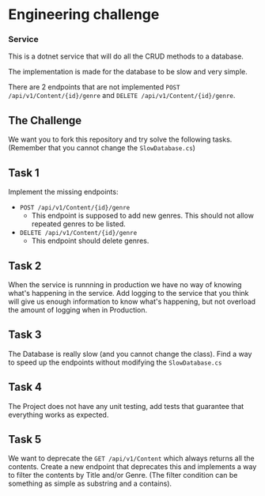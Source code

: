# Engineering challenge

### Service
This is a dotnet service that will do all the CRUD methods to a database.

The implementation is made for the database to be slow and very simple.

There are 2 endpoints that are not implemented `POST /api/v1/Content/{id}/genre` and `DELETE /api/v1/Content/{id}/genre`.

## The Challenge
We want you to fork this repository and try solve the following tasks.
(Remember that you cannot change the `SlowDatabase.cs`)
## Task 1

Implement the missing endpoints:
 * `POST /api/v1/Content/{id}/genre`
    * This endpoint is supposed to add new genres. This should not allow repeated genres to be listed.
 * `DELETE /api/v1/Content/{id}/genre`
    * This endpoint should delete genres.


## Task 2

When the service is runnning in production we have no way of knowing what's happening in the service.
Add logging to the service that you think will give us enough information to know what's happening, but not overload the amount of logging when in Production.

## Task 3

The Database is really slow (and you cannot change the class).
Find a way to speed up the endpoints without modifying the `SlowDatabase.cs`

## Task 4

The Project does not have any unit testing, add tests that guarantee that everything works as expected.

## Task 5

We want to deprecate the `GET /api/v1/Content` which always returns all the contents.
Create a new endpoint that deprecates this and implements a way to filter the contents by Title and/or Genre.
(The filter condition can be something as simple as substring and a contains).
